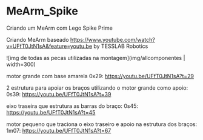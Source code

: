 # MeArm_Spike
Criando um  MeArm com Lego Spike Prime

Criando MeArm baseado https://www.youtube.com/watch?v=UFfT0JtN1sA&feature=youtu.be by TESSLAB Robotics

![img de todas as pecas utilizadas na montagem](img/allcomponentes | width=300)

motor grande com base amarela
0x29: https://youtu.be/UFfT0JtN1sA?t=29


2 estrutura para apoiar os braços utilizando o motor grande como apoio:
0s39: https://youtu.be/UFfT0JtN1sA?t=39

eixo traseira que estrutura as barras do braço:
0s45: https://youtu.be/UFfT0JtN1sA?t=45

motor pequeno que traciona o eixo traseiro e apoio na estrutura dos braços:
1m07: https://youtu.be/UFfT0JtN1sA?t=67




